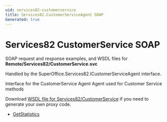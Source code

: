 ```yaml
---
uid: services82-customerservice
title: Services82.CustomerServiceAgent SOAP
Generated: true
---
```


# Services82 CustomerService SOAP

SOAP request and response examples, and WSDL files for **Remote/Services82/CustomerService.svc**

Handled by the <see cref="T:SuperOffice.Services82.ICustomerServiceAgent">SuperOffice.Services82.ICustomerServiceAgent</see> interface.

Interface for the CustomerService Agent
Agent used for Customer Service methods

Download [WSDL file for Services82/CustomerService](../Services82-CustomerService.md) if you need to generate your own proxy code.

* [GetStatistics](GetStatistics.md)
